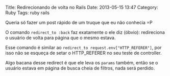 Title: Redirecionando de volta no Rails
Date: 2013-05-15 13:47
Category: Ruby
Tags: ruby rails

Queria só fazer um post rápido de um truque que eu não conhecia =P

O comando `redirect_to :back` faz exatamente o ele diz (óbvio): redireciona o usuário de volta para página que o mesmo estava.

Esse comando é similar ao `redirect_to request.env["HTTP_REFERER"]`, por isso não se esqueça de setar o HTTP_REFERER no seu teste de controller.

Algo bacana desse redirect é que ele leva os `params` também, então se o usuário estava em página de busca cheia de filtros, nada será perdido.

